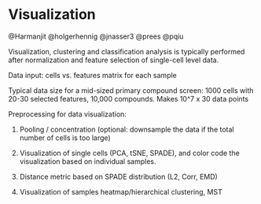 # Visualization

@Harmanjit
@holgerhennig
@jnasser3
@prees
@pqiu


Visualization, clustering and classification analysis is typically performed after normalization and feature selection of single-cell level data. 

Data input: cells vs. features matrix for each sample

Typical data size for a mid-sized primary compound screen: 1000 cells with 20-30 selected features, 10,000 compounds. Makes 10^7 x 30 data points

Preprocessing for data visualization:

1. Pooling / concentration (optional: downsample the data if the total number of cells is too large)

2. Visualization of single cells (PCA, tSNE, SPADE), and color code the visualization based on individual samples.

3. Distance metric based on SPADE distribution (L2, Corr, EMD)

4. Visualization of samples heatmap/hierarchical clustering, MST
